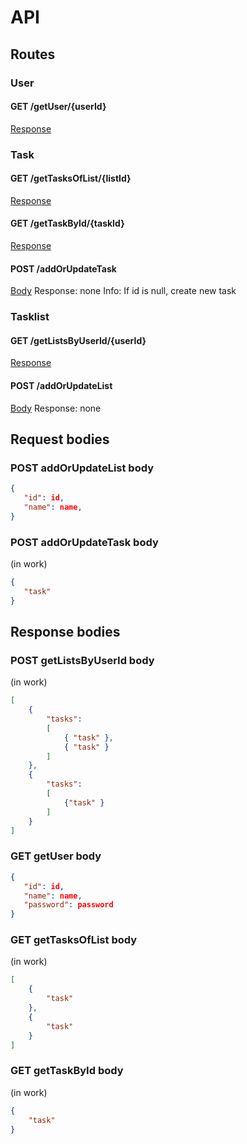 # API
## Routes

### User ###

#### GET /getUser/{userId} ####

[Response](#GET-getUser-body)

### Task ###

#### GET /getTasksOfList/{listId} ####

[Response](#GET-getTasksOfList-body)

#### GET /getTaskById/{taskId} ####

[Response](#GET-getTaskById-body)

#### POST /addOrUpdateTask ####

[Body](#POST-addOrUpdateTask-body)
Response: none
Info: If id is null, create new task

### Tasklist ###

#### GET /getListsByUserId/{userId} ####

[Response](#POST-getListsByUserId-body)

#### POST /addOrUpdateList ####

[Body](#POST-addOrUpdateList-body)
Response: none

## Request bodies ##

### POST addOrUpdateList body ###

```json
{
   "id": id,
   "name": name,
}
```

### POST addOrUpdateTask body ###

(in work)

```json
{
   "task"
}
```

## Response bodies ##

### POST getListsByUserId body ###

(in work)

```json
[
    {
        "tasks":
        [
            { "task" },
            { "task" }
        ]
    },
    {
        "tasks":
        [
            {"task" }
        ]
    }
]
```

### GET getUser body ###

```json
{
   "id": id,
   "name": name,
   "password": password
}
```

### GET getTasksOfList body ###

(in work)

```json
[
    {
        "task"
    },
    {
        "task"
    }
]
```

### GET getTaskById body ###
(in work)

```json
{
    "task"
}
```
